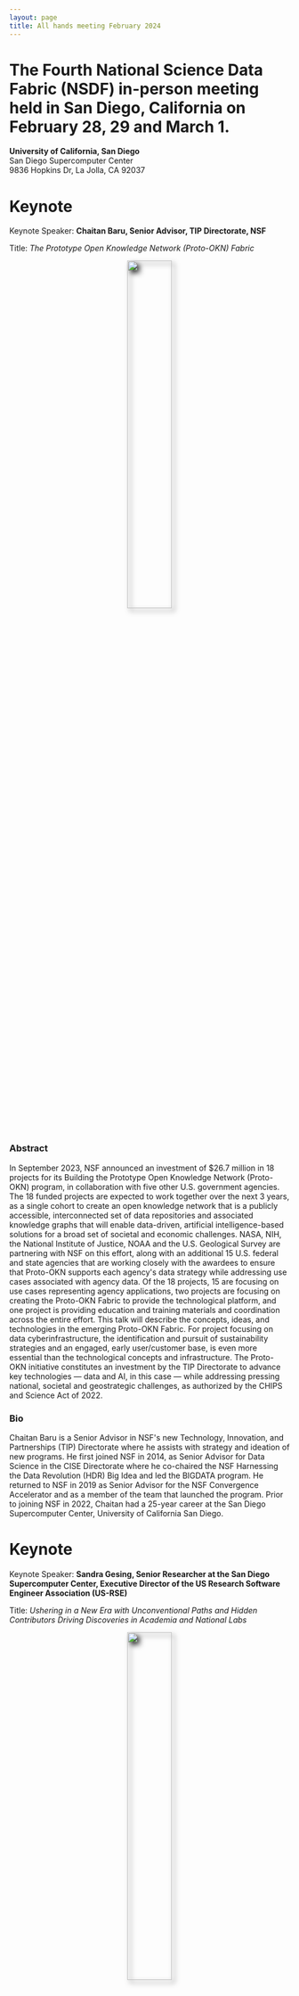 ```yaml
---
layout: page
title: All hands meeting February 2024
---
```


# The Fourth National Science Data Fabric (NSDF) in-person meeting held in San Diego, California on February 28, 29 and March 1.

**University of California, San Diego** <br>
San Diego Supercomputer Center<br>
9836 Hopkins Dr, La Jolla, CA 92037<br>

# Keynote

Keynote Speaker: **Chaitan Baru, Senior Advisor, TIP Directorate, NSF**

Title: _The Prototype Open Knowledge Network (Proto-OKN) Fabric_

<p align=center>
<img src="assets/images/Baru.jpg" width="40%" style="filter: drop-shadow(5px 5px 5px #222);"> 
</p>

### Abstract

In September 2023, NSF announced an investment of $26.7 million in 18 projects for its Building the Prototype Open Knowledge Network (Proto-OKN) program, in collaboration with five other U.S. government agencies. The 18 funded projects are expected to work together over the next 3 years, as a single cohort to create an open knowledge network that is a publicly accessible, interconnected set of data repositories and associated knowledge graphs that will enable data-driven, artificial intelligence-based solutions for a broad set of societal and economic challenges.
NASA, NIH, the National Institute of Justice, NOAA and the U.S. Geological Survey are partnering with NSF on this effort, along with an additional 15 U.S. federal and state agencies that are working closely with the awardees to ensure that Proto-OKN supports each agency's data strategy while addressing use cases associated with agency data. Of the 18 projects, 15 are focusing on use cases representing agency applications, two projects are focusing on creating the Proto-OKN Fabric to provide the technological platform, and one project is providing education and training materials and coordination across the entire effort.
This talk will describe the concepts, ideas, and technologies in the emerging Proto-OKN Fabric. For project focusing on data cyberinfrastructure, the identification and pursuit of sustainability strategies and an engaged, early user/customer base, is even more essential than the technological concepts and infrastructure. The Proto-OKN initiative constitutes an investment by the TIP Directorate to advance key technologies — data and AI, in this case — while addressing pressing national, societal and geostrategic challenges, as authorized by the CHIPS and Science Act of 2022.

### Bio

Chaitan Baru is a Senior Advisor in NSF's new Technology, Innovation, and Partnerships (TIP) Directorate where he assists with strategy and ideation of new programs. He first joined NSF in 2014, as Senior Advisor for Data Science in the CISE Directorate where he co-chaired the NSF Harnessing the Data Revolution (HDR) Big Idea and led the BIGDATA program. He returned to NSF in 2019 as Senior Advisor for the NSF Convergence Accelerator and as a member of the team that launched the program. Prior to joining NSF in 2022, Chaitan had a 25-year career at the San Diego Supercomputer Center, University of California San Diego.

# Keynote

Keynote Speaker: **Sandra Gesing, Senior Researcher at the San Diego Supercomputer Center, Executive Director of the US Research Software Engineer Association (US-RSE)**

Title: _Ushering in a New Era with Unconventional Paths and Hidden Contributors Driving Discoveries in Academia and National Labs_

<p align=center>
<img src="assets/images/sandraAHM.JPG" width="40%" style="filter: drop-shadow(5px 5px 5px #222);"> 
</p>

### Abstract

Over the past decade, academia and national labs have increasingly recognized the crucial role of hidden contributors contributing to accelerating science. The acknowledgement is evident in quite some projects. From the founding of 8 Research Software Engineer Associations worldwide to the dedicated efforts of the Campus Champions and the NSF Center of Excellence for Science Gateways. While it is encouraging that the importance of cyberinfrastructure and research software and the people being in this line of work receive more attention, we still have a long road in front of us for well-defined career paths and incentives. A multi-facet approach is needed to meet researchers and educators as well as the hidden contributors where they are. This keynote will delve into the crucial role of research software engineers, science gateway creators, and research facilitators in advancing research and computational activities. Furthermore, It will highlight the importance of fostering a community that encompasses all stakeholders in academia and national labs, advocating for a cultural change and actionable measures on how everyone can contribute to make it happen.

### Bio

Sandra Gesing is the inaugural Executive Director of the US Research Software Engineer Association and a Senior Researcher at the San Diego Supercomputer Center. Her research focuses on science gateways, computational workflows as well as distributed and parallel computing. She is especially interested in sustainability of research software, usability of computational methods and reproducibility of research results. Sustainability of research software has many facets and she advocates for improving career paths for research software engineers and facilitators and for incentivizing their work via means beyond the traditional academic rewarding system.
Before her positions at US-RSE and SDSC, she was a senior research scientist at the Discovery Partners Institute (DPI), University of Illinois System, Chicago and she was an associate research professor at the University of Notre Dame, Indiana, US. Before she moved to the US, she was a research associate at the University of Edinburgh, UK, and at the University of Tübingen, Germany. Additionally, she has perennial experience as a project manager and system developer in industry in the US and Germany. As head of a system programmer group, she has long-term software projects. She received her Master’s degree in computer science from extramural studies at the FernUniversität Hagen and her PhD in computer science from the University of Tübingen, Germany.

# Schedule

You can find the program [here](./assets/pdf/2024%20NSDF%20AHM%20Agenda%20V9.pdf)

## Wednesday, February 28

|----|----|----|
| UTK | Michela Taufer <br> _An Introduction to the National Science Data Fabric: A Platform Agnostic Testbed for Democratizing Data Delivery_ |<a href='https://drive.google.com/file/d/10r9a1__wK6R_4GCWZtRtFxvC_1mxVomi/view?usp=share_link'><img width=300 src="/assets/misc/ahm4/Taufer_NSDF_AHM_Welcome.jpg"></a> <br>[![DOI](https://zenodo.org/badge/DOI/10.5281/zenodo.10794288.svg)](https://doi.org/10.5281/zenodo.10794288)|

**Sesion Chair:** Michela Taufer

|----|----|----|
| UTK <br> Utah | Heberth Martinez <br>Aashish Panta<br>Michela Taufer<br><a href="nsdf_tutorial" >_Tutorial: Using NSDF for End-to-End Analysis of Scientific Data_</a> | <a href='https://drive.google.com/file/d/1zIrbKdNDq8JALqwEkbv_6t8KgsqrTGlP/view?usp=share_link'><img width=300 src="/assets/misc/ahm4/Taufer_AHM_NSDF_Tutorial.jpg"></a> <br> [![DOI](https://zenodo.org/badge/DOI/10.5281/zenodo.10794642.svg)](https://doi.org/10.5281/zenodo.10794642)|

**Sesion Chair:** Attila Gyulassy

|----|----|
| 15:30-15:45 | **Globus Platform as a Service** <br> Kyle Chard, Globus |
| 15:45-16:00 | **Decomposing Data Systems for Better Performance** <br> Fernanda Foertter, Voltron |
| 16:00-16:15 | **Democratized Data Discovery and Access: Helping Communities and Repositories Adopt Science on Schema** <br> Kenton McHenry, NCSA |
| 16:15-16:30 | **Building Blocks of Integration: An Exploration of CODATA CDIF Goals with NSDF Architecture** <br> Doug Fils, Ronin |
| 16:30-16:45 | **Q&A** |

## Thursday, February 29, 2024

|----|----|
| 8:00-9:00 | **Breakfast** |

**Sesion Chair:** Christine Kirkpatrick

|----|----|
| 9:00-9:15 | **Near-Field and Far-Field Data Distribution for ICICLE: Intelligent CyberInfrastructure with Computational Learning in the Environment** <br> Marty Kandes, SDSC |
| 9:15-9:30 | **HDSI DataPlanet: Spurring Data-Intensive Collaborations** <br> Arum Kumar, HDSI/UCSD |
| 9:30-9:45 | **Multi-layer Caching and Parallel Streaming for Large Scale Point Cloud Data on the Web** <br> Steve Petruzza, Utah State U |
| 9:45-10:00 | **Data Lifecycle Technologies at Oak Ridge Leadership Computing** <br> Olga Kuchar, ORNL |
| 10:00-10:15 | **An Overview of Pelican, OSDF, and OSPool** <br> Miron Livny, U. Wisconsin Madison |
| 10:15-10:30 | **Q&A** |
| 10:30-11:00 | **Coffee Break** |

**Sesion Chair:** Michela Taufer

|----|----|
| 11:00-12:00 | **Keynote: The Prototype Open Knowledge Network (Proto-OKN) Fabric** <br> Chaitan Baru, NSF |
| 12:00-12:15 | **Group Photo** |
| 12:15-13:30 | **Lunch & Poster Presentations** |

**Sesion Chair:** Steve Petruzza

|----|----|
| 13:30-13:45 | **Large Research Data Storage on Blockchain Technology** <br> Scott Doughman and Sal Malik, Seal Storage |
| 13:45-14:00 | **The HDF5 Framework: Practical Tools for Managing Data** <br> Scot Breitenfield, HDF |
| 14:00-14:15 | **VisStore: Seamless Acquisition, Storage, and Distribution of Massive Imagery blending Cloud, Local and HPC Storage** <br> Amy Gooch, ViSOAR |
| 14:15-14:30 | **Monitoring the Open Science Data Federation** <br> Fabio Andrijauskas, SDSC |
| 14:30-14:45 | **Open Data, Large-Scale Compute, and Scientific Foundation Models** <br> Michael Mahoney, ICSI, LBNL, and UC Berkeley |
| 14:45-15:00 | **Q&A** |
| 15:00-15:30 | **Coffee Break** |

**Sesion Chair:** Amy Gooch

|----|----|
| 15:30-15:45 | **Visualizing CHESS Data with NSDF Dashboards** <br> Werner Sun, CHESS |
| 15:45-16:00 | **Integrating with Materials Commons** <br> Glenn Tarcea, U Michigan and CHESS |
| 16:00-16:15 | **Sally Ride Windows on Earth** <br> Dan Barstow, Windows on Earth |
| 16:30-16:45 | **Sharing Data across Deep Underground Experiments** <br> Amy Roberts, U Colorado Denver |
| 16:45-17:00 | **Applications of Deep Learning for Fragment Size Analysis** <br> Erwin Cazares, UTEP |
| 18:30 | **Dinner at Aqua Mare** <br> 2282 Carmel Valley Rd., Del Mar, CA 92014 |

## Friday, March 1, 2024

|----|----|
| 8:00-9:00 | **Breakfast** |

**Sesion Chair:** Michela Taufer

|----|----|
| 9:00-10:00 | **Keynote: Ushering in a New Era with Unconventional Paths and Hidden Contributors Driving Discoveries in Academia and National Labs** <br> Sandra Gesing, SDSC |
| 10:00-10:30 | **Coffee Break** |

**Sesion Chair:** Lauren Whitnah

|----|----|
| 10:30-10:45 | **Technology Adoption Research and the Cyberinfrastructure Community** <br> Kerk Kee, Texas Tech U and CI Compass |
| 10:45-11:00 | **National Data Platform: Data and AI Services for All** <br> Ilkay Altinas, SDSC |
| 11:00-11:15 | **Opportunities and Challenges at HBCUs** <br> Dennis Sigur, Dillard U |
| 11:15-11:30 | **Democratizing Spatial Data for Climate Change Risk Assessment across Native American Nations** <br> Gustavo Ovando-Montejo, Utah State U Blanding |
| 11:30-11:45 | **A Report on New Directions in User Community Interviews** <br> Atilla Gyulassy, Utah <br> Lauren Whitnah, UTK <br> Julie Christopher, SDSC |
| 11:45-12:00 | **Q&A** |
| 12:00-13:30 | **Boxed Lunch** |

## HOTELS

The meeting hotels include:

- [La Jolla Shores Hotel](https://www.ljshoreshotel.com/?gad_source=1&gclid=CjwKCAiAg9urBhB_EiwAgw88mS2u7SZ5x3zWrnbHdUaFg46MNv6zQi93bOsM5IWg7fVdsmn9Yxz-wBoC34UQAvD_BwE)<br>8110 Camino Del Oro La Jolla, California, 92037 <br>
  (855) 923-8058<br>
  A limited number of rooms at a discounted rate of \$269 per night will be available until February 9, 2024. Please call the hotel directly for more information.<br>

- [The Residence Inn](https://www.marriott.com/en-us/hotels/lajca-residence-inn-san-diego-la-jolla) <br>
  8901 Gilman Drive, La Jolla, CA 92037 <br>
  (858) 587-1770 / (800) 331-3131<br>
  Rates: \$264-\$460 per night <br>

- [Sheraton La Jolla Hotel](https://www.marriott.com/en-us/hotels/sanjs-sheraton-la-jolla-hotel), Torrey Pines <br>
  3299 Holiday Ct., La Jolla, CA 92037<br>
  (858) 453-5500 / (800) 345-9995<br>
  Rates: \$268-\$412 per night <br>

## VENUE

SDSC is located on the UC San Diego Campus in La Jolla.

San Diego Supercomputer Center’s Auditorium E-B212 located on the ground floor of SDSC’s east entrance, just off the driveway on Hopkins Dr, close to the Hopkins Parking Structure, Northwest end of UC San Diego campus.

[Google maps exact location](https://www.google.com/maps/place/32%C2%B053'04.0%22N+117%C2%B014'20.9%22W/@32.884443,-117.2413197,17z/data=!3m1!4b1!4m5!3m4!1s0x0:0x0!8m2!3d32.884443!4d-117.239131)

The San Diego International Airport (SAN) is the closest airport to UC San Diego and SDSC.

For driving directions see the [visitors page on the SDSC website](http://www.sdsc.edu/about_sdsc/visitor_info.html)

<img src="/assets/images/ucsd-parking.png" />

## TRANSPORTATION

**VISITOR PARKING: PARKING PERMITS ARE REQUIRED TO PARK ON UC SAN DIEGO CAMPUS**

- Visiting UC faculty and staff who hold annual permits at their home campuses are eligible for up to 5 consecutive days of complimentary parking at UC San Diego.
  Visit [this link](https://transportation.ucsd.edu/visit/visitor/index.html) for more details.
- For non-UC visitors, please see more details [here](http://transportation.ucsd.edu/parking/visitor/conference.html). Purchase permits at a very reasonable rate.
- The most convenient parking location is the Hopkins parking structure located on Hopkins Dr and Voigt Dr, just south of SDSC.
- _Parking legally is the attendee’s responsibility. The penalty for an improperly parked car is at least $65 per day. We cannot be held responsible for citations issued for parking in an incorrect space or improperly displaying your permit_.

For cab or shuttle Pick-up/Drop-off: [9836 Hopkins Dr, La Jolla, CA 92037](https://www.google.com/maps/place/9836+Hopkins+Dr,+La+Jolla,+CA+92093/@32.8843652,-117.2416557,17z/data=!3m1!4b1!4m6!3m5!1s0x80dc07000e937b01:0xfac41c054f3d574e!8m2!3d32.8843607!4d-117.2390808!16s%2Fg%2F11ssf73b61?hl=en&entry=ttu)

SDSC is located just south of the RIMAC Arena.

Rideshare: [Lyft](https://www.lyft.com/rider) or [Uber](https://www.uber.com/us/en/ride/) Use _“San Diego Supercomputer Center”_ as destination.

A taxi or transportation service can be used from the airport.
Helpful link for taxi service in San Diego:

- [SD Taxi Cab Services](http://www.taxifarefinder.com/)
- Yellow Cab: (619) 444-4444
- Orange Cab: (619) 223-5555
- SD Taxi Service: (619) 342-6494
- San Diego Cab: (619) 226-8294
- [Terramoto Transportation Downtown San Diego](http://www.terramoto.net/) - 619.269.7397
- [Torrey Pines Limo](http://www.torreypineslimo.com/) - 858.997.6866
- [Super Shuttle](http://www.supershuttle.com/Locations/SANAirportShuttleSanDiego.aspx) - 800.974.8885

[Public Transportation surrounding UC San Diego](https://transportation.ucsd.edu/alternatives/transit/)

<br><br>
